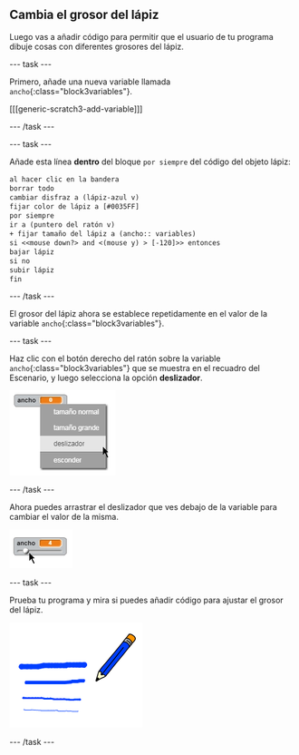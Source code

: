 ## Cambia el grosor del lápiz

Luego vas a añadir código para permitir que el usuario de tu programa dibuje cosas con diferentes grosores del lápiz.

--- task ---

Primero, añade una nueva variable llamada `ancho`{:class="block3variables"}.

[[[generic-scratch3-add-variable]]]

--- /task ---

--- task ---

Añade esta línea **dentro** del bloque `por siempre` del código del objeto lápiz:

```blocks3
al hacer clic en la bandera
borrar todo
cambiar disfraz a (lápiz-azul v)
fijar color de lápiz a [#0035FF]
por siempre
ir a (puntero del ratón v)
+ fijar tamaño del lápiz a (ancho:: variables)
si <<mouse down?> and <(mouse y) > [-120]>> entonces
bajar lápiz
si no
subir lápiz
fin
```

--- /task ---

El grosor del lápiz ahora se establece repetidamente en el valor de la variable `ancho`{:class="block3variables"}.

--- task ---

Haz clic con el botón derecho del ratón sobre la variable `ancho`{:class="block3variables"} que se muestra en el recuadro del Escenario, y luego selecciona la opción **deslizador**.

![captura de pantalla](images/paint-slider.png)

--- /task ---

Ahora puedes arrastrar el deslizador que ves debajo de la variable para cambiar el valor de la misma.

![captura de pantalla](images/paint-slider-change.png)

--- task ---

Prueba tu programa y mira si puedes añadir código para ajustar el grosor del lápiz.

![captura de pantalla](images/paint-width-test.png)

--- /task ---